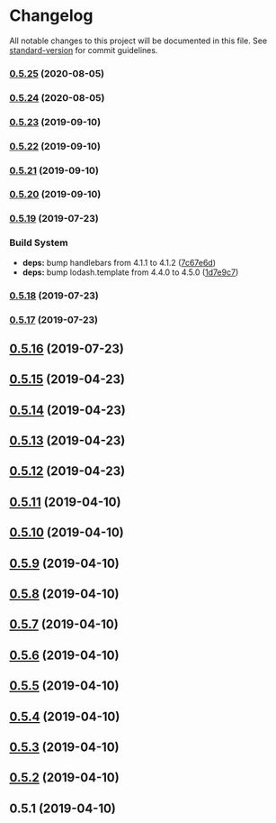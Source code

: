# Changelog

All notable changes to this project will be documented in this file. See [standard-version](https://github.com/conventional-changelog/standard-version) for commit guidelines.

### [0.5.25](https://github.com/rockalabs/universal-emoji-parser/compare/v0.5.24...v0.5.25) (2020-08-05)

### [0.5.24](https://github.com/rockalabs/universal-emoji-parser/compare/v0.5.23...v0.5.24) (2020-08-05)

### [0.5.23](https://github.com/rockalabs/universal-emoji-parser/compare/v0.5.22...v0.5.23) (2019-09-10)

### [0.5.22](https://github.com/rockalabs/universal-emoji-parser/compare/v0.5.21...v0.5.22) (2019-09-10)

### [0.5.21](https://github.com/rockalabs/universal-emoji-parser/compare/v0.5.20...v0.5.21) (2019-09-10)

### [0.5.20](https://github.com/rockalabs/universal-emoji-parser/compare/v0.5.19...v0.5.20) (2019-09-10)



### [0.5.19](https://github.com/rockalabs/universal-emoji-parser/compare/v0.5.18...v0.5.19) (2019-07-23)


### Build System

* **deps:** bump handlebars from 4.1.1 to 4.1.2 ([7c67e6d](https://github.com/rockalabs/universal-emoji-parser/commit/7c67e6d))
* **deps:** bump lodash.template from 4.4.0 to 4.5.0 ([1d7e9c7](https://github.com/rockalabs/universal-emoji-parser/commit/1d7e9c7))



### [0.5.18](https://github.com/rockalabs/universal-emoji-parser/compare/v0.5.17...v0.5.18) (2019-07-23)



### [0.5.17](https://github.com/rockalabs/universal-emoji-parser/compare/v0.5.16...v0.5.17) (2019-07-23)



## [0.5.16](https://github.com/rockalabs/universal-emoji-parser/compare/v0.5.15...v0.5.16) (2019-07-23)



## [0.5.15](https://github.com/rockalabs/universal-emoji-parser/compare/v0.5.14...v0.5.15) (2019-04-23)



## [0.5.14](https://github.com/rockalabs/universal-emoji-parser/compare/v0.5.13...v0.5.14) (2019-04-23)



## [0.5.13](https://github.com/rockalabs/universal-emoji-parser/compare/v0.5.12...v0.5.13) (2019-04-23)



## [0.5.12](https://github.com/rockalabs/universal-emoji-parser/compare/v0.5.11...v0.5.12) (2019-04-23)



## [0.5.11](https://github.com/rockalabs/universal-emoji-parser/compare/v0.5.10...v0.5.11) (2019-04-10)



## [0.5.10](https://github.com/rockalabs/universal-emoji-parser/compare/v0.5.9...v0.5.10) (2019-04-10)



## [0.5.9](https://github.com/rockalabs/universal-emoji-parser/compare/v0.5.8...v0.5.9) (2019-04-10)



## [0.5.8](https://github.com/rockalabs/universal-emoji-parser/compare/v0.5.7...v0.5.8) (2019-04-10)



## [0.5.7](https://github.com/rockalabs/universal-emoji-parser/compare/v0.5.6...v0.5.7) (2019-04-10)



## [0.5.6](https://github.com/rockalabs/universal-emoji-parser/compare/v0.5.5...v0.5.6) (2019-04-10)



## [0.5.5](https://github.com/rockalabs/universal-emoji-parser/compare/v0.5.4...v0.5.5) (2019-04-10)



## [0.5.4](https://github.com/rockalabs/universal-emoji-parser/compare/v0.5.3...v0.5.4) (2019-04-10)



## [0.5.3](https://github.com/rockalabs/universal-emoji-parser/compare/v0.5.2...v0.5.3) (2019-04-10)



## [0.5.2](https://github.com/rockalabs/universal-emoji-parser/compare/v0.5.1...v0.5.2) (2019-04-10)



## 0.5.1 (2019-04-10)
